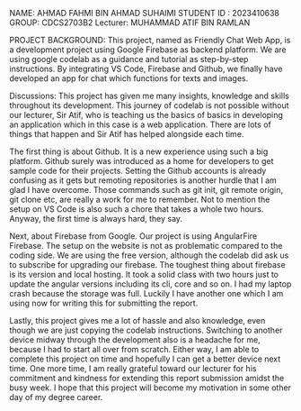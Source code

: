 NAME: AHMAD FAHMI BIN AHMAD SUHAIMI
STUDENT ID : 2023410638
GROUP: CDCS2703B2 
Lecturer: MUHAMMAD ATIF BIN RAMLAN

PROJECT BACKGROUND: This project, named as Friendly Chat Web App, is a development project using 
Google Firebase as backend platform. We are using google codelab as a guidance and tutorial as step-by-step 
instructions. By integrating VS Code, Firebase and Github, we finally have developed an app for chat which 
functions for texts and images. 

Discussions: 
This project has given me many insights, knowledge and skills throughout its development.
This journey of codelab is not possible without our lecturer, Sir Atif, who is teaching us 
the basics of basics in developing an application which in this case is a web application.
There are lots of things that happen and Sir Atif has helped alongside each time. 

The first thing is about Github. It is a new experience using such a big platform. 
Github surely was introduced as a home for developers to get sample code for their projects. 
Setting the Github accounts is already confusing as it gets but remoting repositories is 
another hurdle that I am glad I have overcome. Those commands such as git init, git remote origin,
git clone etc, are really a work for me to remember. Not to mention the setup on VS Code is also 
such a chore that takes a whole two hours. Anyway, the first time is always hard, they say.

Next, about Firebase from Google. Our project is using AngularFire Firebase. 
The setup on the website is not as problematic compared to the coding side. 
We are using the free version, although the codelab did ask us to subscribe for upgrading our firebase. 
The toughest thing about firebase is its version and local hosting. It took a solid class with two hours 
just to update the angular versions including its cli, core and so on. I had my laptop crash because the 
storage was full. Luckily I have another one which I am using now for writing this for submitting the report. 

Lastly, this project gives me a lot of hassle and also knowledge, even though we are just copying 
the codelab instructions. Switching to another device midway through the development also is a 
headache for me, because I had to start all over from scratch. Either way, I am able to complete 
this project on time and hopefully I can get a better device next time. One more time, I am really 
grateful toward our lecturer for his commitment and kindness for extending this report submission 
amidst the busy week. I hope that this project will become my motivation in some other day of my 
degree career.
